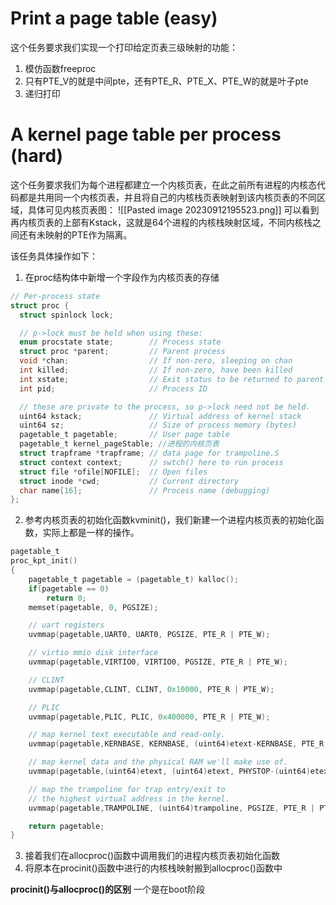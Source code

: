 # Print a page table (easy)
这个任务要求我们实现一个打印给定页表三级映射的功能：
1. 模仿函数freeproc
2. 只有PTE_V的就是中间pte，还有PTE_R、PTE_X、PTE_W的就是叶子pte
3. 递归打印

# A kernel page table per process (hard)
这个任务要求我们为每个进程都建立一个内核页表，在此之前所有进程的内核态代码都是共用同一个内核页表，并且将自己的内核栈页表映射到该内核页表的不同区域，具体可见内核页表图：
![[Pasted image 20230912195523.png]]
可以看到再内核页表的上部有Kstack，这就是64个进程的内核栈映射区域，不同内核栈之间还有未映射的PTE作为隔离。

该任务具体操作如下：
1. 在proc结构体中新增一个字段作为内核页表的存储
```C
// Per-process state
struct proc {
  struct spinlock lock;

  // p->lock must be held when using these:
  enum procstate state;        // Process state
  struct proc *parent;         // Parent process
  void *chan;                  // If non-zero, sleeping on chan
  int killed;                  // If non-zero, have been killed
  int xstate;                  // Exit status to be returned to parent's wait
  int pid;                     // Process ID

  // these are private to the process, so p->lock need not be held.
  uint64 kstack;               // Virtual address of kernel stack
  uint64 sz;                   // Size of process memory (bytes)
  pagetable_t pagetable;       // User page table
  pagetable_t kernel_pageStable; //进程的内核页表
  struct trapframe *trapframe; // data page for trampoline.S
  struct context context;      // swtch() here to run process
  struct file *ofile[NOFILE];  // Open files
  struct inode *cwd;           // Current directory
  char name[16];               // Process name (debugging)
};
```
2. 参考内核页表的初始化函数kvminit()，我们新建一个进程内核页表的初始化函数，实际上都是一样的操作。
```C
pagetable_t
proc_kpt_init()
{
    pagetable_t pagetable = (pagetable_t) kalloc();
    if(pagetable == 0)
        return 0;
    memset(pagetable, 0, PGSIZE);

    // uart registers
    uvmmap(pagetable,UART0, UART0, PGSIZE, PTE_R | PTE_W);

    // virtio mmio disk interface
    uvmmap(pagetable,VIRTIO0, VIRTIO0, PGSIZE, PTE_R | PTE_W);

    // CLINT
    uvmmap(pagetable,CLINT, CLINT, 0x10000, PTE_R | PTE_W);

    // PLIC
    uvmmap(pagetable,PLIC, PLIC, 0x400000, PTE_R | PTE_W);

    // map kernel text executable and read-only.
    uvmmap(pagetable,KERNBASE, KERNBASE, (uint64)etext-KERNBASE, PTE_R | PTE_X);

    // map kernel data and the physical RAM we'll make use of.
    uvmmap(pagetable,(uint64)etext, (uint64)etext, PHYSTOP-(uint64)etext, PTE_R | PTE_W);

    // map the trampoline for trap entry/exit to
    // the highest virtual address in the kernel.
    uvmmap(pagetable,TRAMPOLINE, (uint64)trampoline, PGSIZE, PTE_R | PTE_X);

    return pagetable;
}
```
3. 接着我们在allocproc()函数中调用我们的进程内核页表初始化函数
4. 将原本在procinit()函数中进行的内核栈映射搬到allocproc()函数中

**procinit()与allocproc()的区别**
一个是在boot阶段